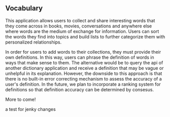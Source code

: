 ## Vocabulary

This application allows users to collect and share interesting words that they come across in books, movies, conversations and anywhere else where words are the medium of exchange for information. Users can sort the words they find into topics and build lists to further categorize them with personalized relationships.

In order for users to add words to their collections, they must provide their own definitions. In this way, users can phrase the definition of words in ways that make sense to them. The alternative would be to query the api of another dictionary application and receive a definition that may be vague or unhelpful in its explanation. However, the downside to this approach is that there is no built-in error correcting mechanism to assess the accuracy of a user's definition. In the future, we plan to incorporate a ranking system for definitions so that definition accuracy can be determined by consesus.

More to come!

a test for jenky
changes
